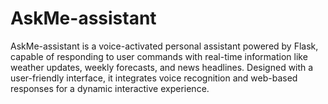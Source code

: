 # AskMe-assistant
AskMe-assistant is a voice-activated personal assistant powered by Flask, capable of responding to user commands with real-time information like weather updates, weekly forecasts, and news headlines. Designed with a user-friendly interface, it integrates voice recognition and web-based responses for a dynamic interactive experience.
